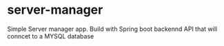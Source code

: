 # server-manager
Simple Server manager app. Build with Spring boot backennd API that will conncet to a MYSQL database
